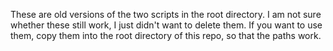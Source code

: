 These are old versions of the two scripts in the root directory. I am not sure whether these still work, I just didn't want to delete them. If you want to use them, copy them into the root directory of this repo, so that the paths work.